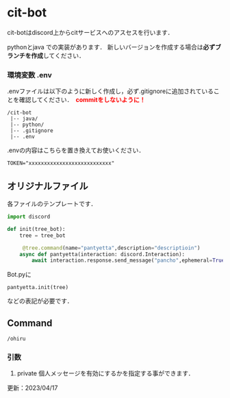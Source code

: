 # cit-bot

cit-botはdiscord上からcitサービスへのアスセスを行います．

pythonとjava での実装があります．
新しいバージョンを作成する場合は**必ずブランチを作成**してください．

### 環境変数 .env
.envファイルは以下のように新しく作成し，必ず.gitignoreに追加されていることを確認してください．　<span style="color: red; ">**commitをしないように！**</span>
```
/cit-bot
 |-- java/
 |-- python/
 |-- .gitignore
 |-- .env
```
.envの内容はこちらを置き換えてお使いください．
```
TOKEN="xxxxxxxxxxxxxxxxxxxxxxxxxxx"
```

## オリジナルファイル
各ファイルのテンプレートです．  
```python:pantyeyta.py
import discord

def init(tree_bot):
    tree = tree_bot

     @tree.command(name="pantyetta",description="descriptioin")
    async def pantyetta(interaction: discord.Interaction):
        await interaction.response.send_message("pancho",ephemeral=True)#ephemeral=True→「これらはあなただけに表示されていす」
```
Bot.pyに
```
pantyetta.init(tree)
```
などの表記が必要です．


## Command
```
/ohiru
```
###  引数
1. private 個人メッセージを有効にするかを指定する事ができます．


更新：2023/04/17